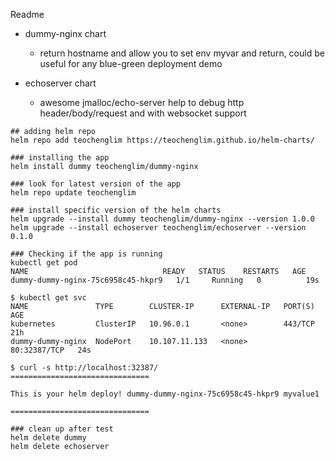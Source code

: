 Readme

* dummy-nginx chart

  * return hostname and allow you to set env myvar and return, could be useful for any blue-green deployment demo

* echoserver chart

  * awesome jmalloc/echo-server help to debug http header/body/request and with websocket support

```shell
## adding helm repo
helm repo add teochenglim https://teochenglim.github.io/helm-charts/

### installing the app
helm install dummy teochenglim/dummy-nginx

### look for latest version of the app
helm repo update teochenglim

### install specific version of the helm charts
helm upgrade --install dummy teochenglim/dummy-nginx --version 1.0.0
helm upgrade --install echoserver teochenglim/echoserver --version 0.1.0

### Checking if the app is running
kubectl get pod
NAME                              READY   STATUS    RESTARTS   AGE
dummy-dummy-nginx-75c6958c45-hkpr9   1/1     Running   0          19s

$ kubectl get svc
NAME               TYPE        CLUSTER-IP      EXTERNAL-IP   PORT(S)        AGE
kubernetes         ClusterIP   10.96.0.1       <none>        443/TCP        21h
dummy-dummy-nginx  NodePort    10.107.11.133   <none>        80:32387/TCP   24s

$ curl -s http://localhost:32387/
===============================

This is your helm deploy! dummy-dummy-nginx-75c6958c45-hkpr9 myvalue1

===============================

### clean up after test
helm delete dummy
helm delete echoserver
```
